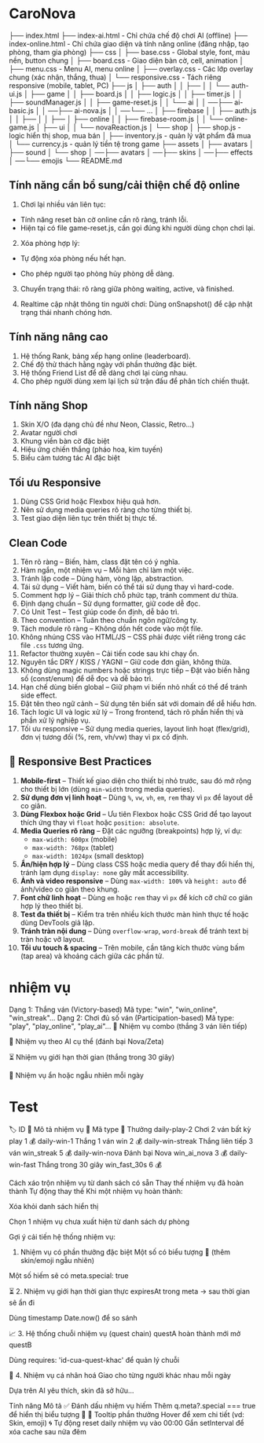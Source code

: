 # CaroNova

├── index.html
├── index-ai.html - Chỉ chứa chế độ chơi AI (offline)
├── index-online.html - Chỉ chứa giao diện và tính năng online (đăng nhập, tạo phòng, tham gia phòng)
├── css
│ ├── base.css - Global style, font, màu nền, button chung
│ ├── board.css - Giao diện bàn cờ, cell, animation
│ ├── menu.css - Menu AI, menu online
│ ├── overlay.css - Các lớp overlay chung (xác nhận, thắng, thua)
│ └── responsive.css - Tách riêng responsive (mobile, tablet, PC)
├── js
│ ├── auth
│ │ ├──
│ │ └── auth-ui.js
│ ├── game
│ │ ├── board.js
│ │ ├── logic.js
│ │ ├── timer.js
│ │ ├── soundManager.js
│ │ ├── game-reset.js
│ │ └── ai
│ │ ──├── ai-basic.js
│ │ ──├── ai-nova.js
│ │ ──└── ...
│ ├── firebase
│ │ ├── auth.js
│ │ ├──
│ │ ├──
│ ├── online
│ │ ├── firebase-room.js
│ │ └── online-game.js
│ ├── ui
│ │ └── novaReaction.js
│ └── shop
│ ├── shop.js - logic hiển thị shop, mua bán
│ ├── inventory.js - quản lý vật phẩm đã mua
│ └── currency.js - quản lý tiền tệ trong game
├── assets
│ ├── avatars
│ ├── sound
│ └── shop
│ ──├── avatars
│ ──├── skins
│ ──├── effects
│ ──└── emojis
└── README.md

## Tính năng cần bổ sung/cải thiện chế độ online

1. Chơi lại nhiều ván liên tục:

- Tính năng reset bàn cờ online cần rõ ràng, tránh lỗi.
- Hiện tại có file game-reset.js, cần gọi đúng khi người dùng chọn chơi lại.

2. Xóa phòng hợp lý:

- Tự động xóa phòng nếu hết hạn.

- Cho phép người tạo phòng hủy phòng dễ dàng.

3. Chuyển trạng thái: rõ ràng giữa phòng waiting, active, và finished.

4. Realtime cập nhật thông tin người chơi: Dùng onSnapshot() để cập nhật trạng thái nhanh chóng hơn.

## Tính năng nâng cao

1. Hệ thống Rank, bảng xếp hạng online (leaderboard).
2. Chế độ thử thách hằng ngày với phần thưởng đặc biệt.
3. Hệ thống Friend List để dễ dàng chơi lại cùng nhau.
4. Cho phép người dùng xem lại lịch sử trận đấu để phân tích chiến thuật.

## Tính năng Shop

1. Skin X/O (đa dạng chủ đề như Neon, Classic, Retro…)
2. Avatar người chơi
3. Khung viền bàn cờ đặc biệt
4. Hiệu ứng chiến thắng (pháo hoa, kim tuyến)
5. Biểu cảm tương tác AI đặc biệt

## Tối ưu Responsive

1. Dùng CSS Grid hoặc Flexbox hiệu quả hơn.
2. Nên sử dụng media queries rõ ràng cho từng thiết bị.
3. Test giao diện liên tục trên thiết bị thực tế.

## Clean Code

1. Tên rõ ràng – Biến, hàm, class đặt tên có ý nghĩa.
2. Hàm ngắn, một nhiệm vụ – Mỗi hàm chỉ làm một việc.
3. Tránh lặp code – Dùng hàm, vòng lặp, abstraction.
4. Tái sử dụng – Viết hàm, biến có thể tái sử dụng thay vì hard-code.
5. Comment hợp lý – Giải thích chỗ phức tạp, tránh comment dư thừa.
6. Định dạng chuẩn – Sử dụng formatter, giữ code dễ đọc.
7. Có Unit Test – Test giúp code ổn định, dễ bảo trì.
8. Theo convention – Tuân theo chuẩn ngôn ngữ/công ty.
9. Tách module rõ ràng – Không dồn hết code vào một file.
10. Không nhúng CSS vào HTML/JS – CSS phải được viết riêng trong các file `.css` tương ứng.
11. Refactor thường xuyên – Cải tiến code sau khi chạy ổn.
12. Nguyên tắc DRY / KISS / YAGNI – Giữ code đơn giản, không thừa.
13. Không dùng magic numbers hoặc strings trực tiếp – Đặt vào biến hằng số (const/enum) để dễ đọc và dễ bảo trì.
14. Hạn chế dùng biến global – Giữ phạm vi biến nhỏ nhất có thể để tránh side effect.
15. Đặt tên theo ngữ cảnh – Sử dụng tên biến sát với domain để dễ hiểu hơn.
16. Tách logic UI và logic xử lý – Trong frontend, tách rõ phần hiển thị và phần xử lý nghiệp vụ.
17. Tối ưu responsive – Sử dụng media queries, layout linh hoạt (flex/grid), đơn vị tương đối (%, rem, vh/vw) thay vì px cố định.

## 📱 Responsive Best Practices

1. **Mobile-first** – Thiết kế giao diện cho thiết bị nhỏ trước, sau đó mở rộng cho thiết bị lớn (dùng `min-width` trong media queries).
2. **Sử dụng đơn vị linh hoạt** – Dùng `%`, `vw`, `vh`, `em`, `rem` thay vì `px` để layout dễ co giãn.
3. **Dùng Flexbox hoặc Grid** – Ưu tiên Flexbox hoặc CSS Grid để tạo layout thích ứng thay vì `float` hoặc `position: absolute`.
4. **Media Queries rõ ràng** – Đặt các ngưỡng (breakpoints) hợp lý, ví dụ:
   - `max-width: 600px` (mobile)
   - `max-width: 768px` (tablet)
   - `max-width: 1024px` (small desktop)
5. **Ẩn/hiện hợp lý** – Dùng class CSS hoặc media query để thay đổi hiển thị, tránh lạm dụng `display: none` gây mất accessibility.
6. **Ảnh và video responsive** – Dùng `max-width: 100%` và `height: auto` để ảnh/video co giãn theo khung.
7. **Font chữ linh hoạt** – Dùng `em` hoặc `rem` thay vì `px` để kích cỡ chữ co giãn hợp lý theo thiết bị.
8. **Test đa thiết bị** – Kiểm tra trên nhiều kích thước màn hình thực tế hoặc dùng DevTools giả lập.
9. **Tránh tràn nội dung** – Dùng `overflow-wrap`, `word-break` để tránh text bị tràn hoặc vỡ layout.
10. **Tối ưu touch & spacing** – Trên mobile, cần tăng kích thước vùng bấm (tap area) và khoảng cách giữa các phần tử.

# nhiệm vụ

Dạng 1: Thắng ván (Victory-based)
Mã type: "win", "win_online", "win_streak"...
Dạng 2: Chơi đủ số ván (Participation-based)
Mã type: "play", "play_online", "play_ai"...
🎯 Nhiệm vụ combo (thắng 3 ván liên tiếp)

🧠 Nhiệm vụ theo AI cụ thể (đánh bại Nova/Zeta)

⏳ Nhiệm vụ giới hạn thời gian (thắng trong 30 giây)

🎁 Nhiệm vụ ẩn hoặc ngẫu nhiên mỗi ngày

# Test

🏷️ ID 📘 Mô tả nhiệm vụ 🔁 Mã type 🎁 Thưởng
daily-play-2 Chơi 2 ván bất kỳ play 1 💰
daily-win-1 Thắng 1 ván win 2 💰
daily-win-streak Thắng liên tiếp 3 ván win_streak 5 💰
daily-win-nova Đánh bại Nova win_ai_nova 3 💰
daily-win-fast Thắng trong 30 giây win_fast_30s 6 💰

Cách xáo trộn nhiệm vụ từ danh sách có sẵn
Thay thế nhiệm vụ đã hoàn thành
Tự động thay thế
Khi một nhiệm vụ hoàn thành:

Xóa khỏi danh sách hiển thị

Chọn 1 nhiệm vụ chưa xuất hiện từ danh sách dự phòng

Gợi ý cải tiến hệ thống nhiệm vụ:

1.  Nhiệm vụ có phần thưởng đặc biệt
    Một số có biểu tượng 🎁 (thêm skin/emoji ngẫu nhiên)

Một số hiếm sẽ có meta.special: true

⏳ 2. Nhiệm vụ giới hạn thời gian thực
expiresAt trong meta → sau thời gian sẽ ẩn đi

Dùng timestamp Date.now() để so sánh

📈 3. Hệ thống chuỗi nhiệm vụ (quest chain)
questA hoàn thành mới mở questB

Dùng requires: 'id-cua-quest-khac' để quản lý chuỗi

🧠 4. Nhiệm vụ cá nhân hoá
Giao cho từng người khác nhau mỗi ngày

Dựa trên AI yêu thích, skin đã sở hữu…

Tính năng Mô tả
✅ Đánh dấu nhiệm vụ hiếm Thêm q.meta?.special === true để hiển thị biểu tượng 🎁
🧠 Tooltip phần thưởng Hover để xem chi tiết (vd: Skin, emoji)
🌀 Tự động reset daily nhiệm vụ vào 00:00 Gắn setInterval để xóa cache sau nửa đêm
